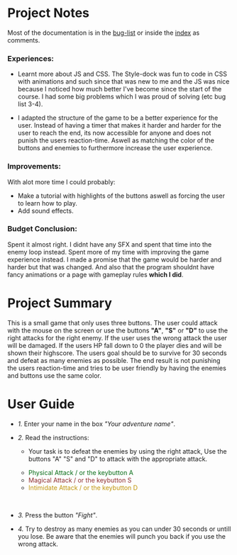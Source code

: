 
# Project Notes

Most of the documentation is in the [bug-list](/bug-list.md) or inside the [index](/index.html) as comments.

### **Experiences:**
- Learnt more about JS and CSS. The Style-dock was fun to code in CSS with animations and such since that was new to me and the JS was nice because I noticed how much better I've become since the start of the course. I had some big problems which I was proud of solving (etc bug list 3-4).

- I adapted the structure of the game to be a better experience for the user. Instead of having a timer that makes it harder and harder for the user to reach the end, its now accessible for anyone and does not punish the users reaction-time. Aswell as matching the color of the buttons and enemies to furthermore increase the user experience.


### **Improvements:**
With alot more time I could probably:
- Make a tutorial with highlights of the buttons aswell as forcing the user to learn how to play.
- Add sound effects.


### **Budget Conclusion:**
Spent it almost right. I didnt have any SFX and spent that time into the enemy loop instead. Spent more of my time with improving the game experience instead. I made a promise that the game would be harder and harder but that was changed. And also that the program shouldnt have fancy animations or a page with gameplay rules **which I did**.   

# Project Summary

This is a small game that only uses three buttons. The user could attack with the mouse on the screen or use the buttons **"A"**, **"S"** or **"D"** to use the right attacks for the right enemy. If the user uses the wrong attack the user will be damaged. If the users HP fall down to 0 the player dies and will be shown their highscore. The users goal should be to survive for 30 seconds and defeat as many enemies as possible. The end result is not punishing the users reaction-time and tries to be user friendly by having the enemies and buttons use the same color.   

# User Guide

- *1.*
Enter your name in the box *"Your adventure name"*.

- *2.*
Read the instructions: 
  - Your task is to defeat the enemies by using the right attack, Use the buttons "A" "S" and "D" to attack with the appropriate attack. 
 
  - <span style="color:rgb(8, 109, 23)">
    Physical Attack / or the keybutton A
    </span>

  - <span style="color:rgb(144, 48, 48)">
    Magical Attack / or the keybutton S
    </span>

  - <span style="color:rgb(192, 150, 12)">
    Intimidate Attack / or the keybutton D
    </span>
<br>

- *3.*
Press the button *"Fight"*.

- *4.*
Try to destroy as many enemies as you can under 30 seconds or untill you lose.
Be aware that the enemies will punch you back if you use the wrong attack.
